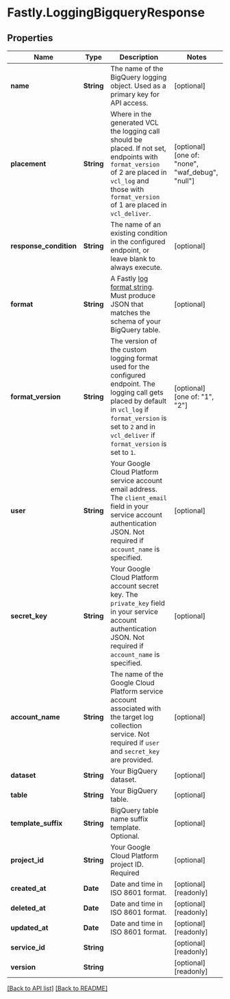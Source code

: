 # Fastly.LoggingBigqueryResponse

## Properties

Name | Type | Description | Notes
------------ | ------------- | ------------- | -------------
**name** | **String** | The name of the BigQuery logging object. Used as a primary key for API access. | [optional] 
**placement** | **String** | Where in the generated VCL the logging call should be placed. If not set, endpoints with `format_version` of 2 are placed in `vcl_log` and those with `format_version` of 1 are placed in `vcl_deliver`.  | [optional]  [one of: "none", "waf_debug", "null"]
**response_condition** | **String** | The name of an existing condition in the configured endpoint, or leave blank to always execute. | [optional] 
**format** | **String** | A Fastly [log format string](https://docs.fastly.com/en/guides/custom-log-formats). Must produce JSON that matches the schema of your BigQuery table. | [optional] 
**format_version** | **String** | The version of the custom logging format used for the configured endpoint. The logging call gets placed by default in `vcl_log` if `format_version` is set to `2` and in `vcl_deliver` if `format_version` is set to `1`.  | [optional]  [one of: "1", "2"]
**user** | **String** | Your Google Cloud Platform service account email address. The `client_email` field in your service account authentication JSON. Not required if `account_name` is specified. | [optional] 
**secret_key** | **String** | Your Google Cloud Platform account secret key. The `private_key` field in your service account authentication JSON. Not required if `account_name` is specified. | [optional] 
**account_name** | **String** | The name of the Google Cloud Platform service account associated with the target log collection service. Not required if `user` and `secret_key` are provided. | [optional] 
**dataset** | **String** | Your BigQuery dataset. | [optional] 
**table** | **String** | Your BigQuery table. | [optional] 
**template_suffix** | **String** | BigQuery table name suffix template. Optional. | [optional] 
**project_id** | **String** | Your Google Cloud Platform project ID. Required | [optional] 
**created_at** | **Date** | Date and time in ISO 8601 format. | [optional] [readonly] 
**deleted_at** | **Date** | Date and time in ISO 8601 format. | [optional] [readonly] 
**updated_at** | **Date** | Date and time in ISO 8601 format. | [optional] [readonly] 
**service_id** | **String** |  | [optional] [readonly] 
**version** | **String** |  | [optional] [readonly] 


[[Back to API list]](../../README.md#endpoints) [[Back to README]](../../README.md)
